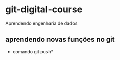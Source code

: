 # git-digital-course
Aprendendo engenharia de dados

## aprendendo novas funções no git

* comando git push*

